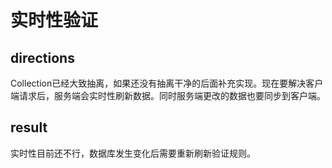 实时性验证
=====

##  directions

Collection已经大致抽离，如果还没有抽离干净的后面补充实现。现在要解决客户端请求后，服务端会实时性刷新数据。同时服务端更改的数据也要同步到客户端。


##  result

实时性目前还不行，数据库发生变化后需要重新刷新验证规则。
